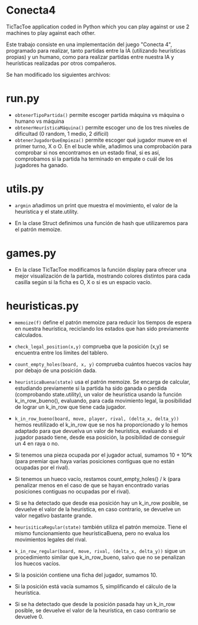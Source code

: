 # Conecta4
TicTacToe application coded in Python which you can play against or use 2 machines to play against each other.

Este trabajo consiste en una implementación del juego "Conecta 4", programado para realizar, tanto partidas entre la IA 
(utilizando heurísticas propias) y un humano, como para realizar partidas entre nuestra IA y heurísticas realizadas por otros compañeros.

Se han modificado los siguientes archivos:
# run.py

  - ```obtenerTipoPartida()``` permite escoger partida máquina vs máquina o humano vs máquina
  - ```obtenerHeurísticaMáquina()``` permite escoger uno de los tres niveles de dificultad (0 random, 1 medio, 
2 difícil)
  - ```obtenerJugadorQueEmpieza()``` permite escoger qué jugador mueve en el primer turno, X o O. En el bucle while,
añadimos una comprobación para comprobar si nos encontramos en un estado final, si es así, comprobamos si la
partida ha terminado en empate o cuál de los jugadores ha ganado.

# utils.py

- ```argmin``` añadimos un print que muestra el movimiento, el valor de la heurística 
y el state.utility.

- En la clase Struct definimos una función de hash que utilizaremos para el patrón memoize.

# games.py

- En la clase TicTacToe modificamos la función display para ofrecer una mejor visualización de la 
partida, mostrando colores distintos para cada casilla según si la ficha es O, X o si es un espacio vacío.

# heuristicas.py

- ```memoize(f)``` define el patrón memoize para reducir los tiempos de espera en nuestra heurística, 
reciclando los estados que han sido previamente calculados.

- ```check_legal_position(x,y)``` comprueba que la posición (x,y) se encuentra entre los límites del tablero.

- ```count_empty_holes(board, x, y)``` comprueba cuántos huecos vacíos hay por debajo de una posición dada.

- ```heuristicaBuena(state)``` usa el patrón memoize. Se encarga de calcular, estudiando previamente si la partida
ha sido ganada o perdida (comprobando state.utility), un valor de  heurística usando la función k_in_row_bueno(),
evaluando, para cada movimiento legal, la posibilidad de lograr un k_in_row que tiene cada jugador.

- ```k_in_row_bueno(board, move, player, rival, (delta_x, delta_y))``` hemos reutilizado el k_in_row que se nos ha proporcionado
y lo hemos adaptado para que devuelva un valor de heurística, evaluando si el jugador pasado tiene, desde esa posición,
la posibilidad de conseguir un 4 en raya o no.

 - Si tenemos una pieza ocupada por el jugador actual, sumamos 10 + 10*k (para premiar que haya 
varias posiciones contiguas que no están ocupadas por el rival).

 - Si tenemos un hueco vacío, restamos count_empty_holes() / k (para penalizar menos en el 
caso de que se hayan encontrado varias posiciones contiguas no ocupadas por el rival).

 - Si se ha detectado que desde esa posición hay un k_in_row posible, se devuelve el valor 
de la heurística, en caso contrario, se devuelve un valor negativo bastante grande.
	
- ```heurisiticaRegular(state)``` también utiliza el patrón memoize. Tiene el mismo funcionamiento que heurísticaBuena,
pero no evalua los movimientos legales del rival.

- ```k_in_row_regular(board, move, rival, (delta_x, delta_y))``` sigue un procedimiento similar que  k_in_row_bueno,
salvo que no se penalizan los huecos vacíos. 

 - Si la posición contiene una ficha del jugador, sumamos 10.

 - Si la posición está vacía sumamos 5, simplificando el cálculo de la heurística.

 - Si se ha detectado que desde la posición pasada hay un k_in_row posible, se devuelve el valor 
de la heurística, en caso contrario se devuelve 0.

